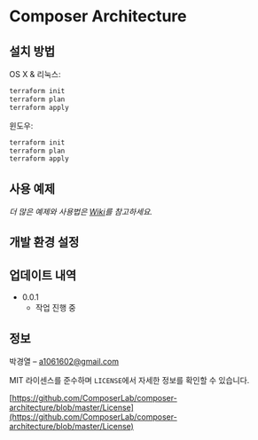 # Composer Architecture

## 설치 방법

OS X & 리눅스:

```sh
terraform init
terraform plan
terraform apply
```

윈도우:

```sh
terraform init
terraform plan
terraform apply
```

## 사용 예제

_더 많은 예제와 사용법은 [Wiki][wiki]를 참고하세요._

## 개발 환경 설정

## 업데이트 내역

- 0.0.1
  - 작업 진행 중

## 정보

박경열 – a1061602@gmail.com

MIT 라이센스를 준수하며 `LICENSE`에서 자세한 정보를 확인할 수 있습니다.

[https://github.com/ComposerLab/composer-architecture/blob/master/License](https://github.com/ComposerLab/composer-architecture/blob/master/License)

[wiki]: https://github.com/ComposerLab/composer-architecture/wiki
